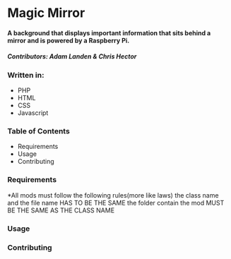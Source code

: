 # Magic Mirror 

#### A background that displays important information that sits behind a mirror and is powered by a Raspberry Pi.  

##### Contributors: Adam Landen & Chris Hector

### Written in:
* PHP
* HTML
* CSS
* Javascript

### Table of Contents
* Requirements
* Usage
* Contributing




### Requirements
*All mods must follow the following rules(more like laws)
the class name and the file name HAS TO BE THE SAME
the folder contain the mod MUST BE THE SAME AS THE CLASS NAME

### Usage

### Contributing
